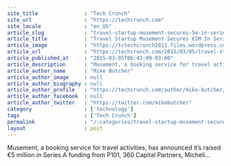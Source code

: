 ```yaml
---
site_title               : "Tech Crunch"
site_url                 : "https://techcrunch.com"
site_locale              : "en_US"
article_slug             : "travel-startup-musement-secures-5m-in-series-a-funding"
article_title            : "Travel Startup Musement Secures €5M In Series A Funding"
article_image            : "https://tctechcrunch2011.files.wordpress.com/2015/03/musement.jpg?w=764&h=400&crop=1"
article_url              : "https://techcrunch.com/2015/03/05/travel-startup-musement-secures-e5m-in-series-a-funding/"
article_published_at     : "2015-03-05T06:43:09-03:00"
article_description      : "Musement, a booking service for travel activities, has announced it’s raised €5 million in Series A funding from P101, 360 Capital Partners, Micheli..."
article_author_name      : "Mike Butcher"
article_author_image     : null
article_author_biography : null
article_author_profile   : "https://techcrunch.com/author/mike-butcher/"
article_author_facebook  : null
article_author_twitter   : "https://twitter.com/mikebutcher"
category                 : ['technology']
tags                     : ['Tech Crunch']
permalink                : "/:categories/travel-startup-musement-secures-5m-in-series-a-funding/"
layout                   : post
---
```


Musement, a booking service for travel activities, has announced it’s raised €5 million in Series A funding from P101, 360 Capital Partners, Micheli...
